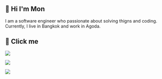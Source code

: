 
## 🚀 Hi I'm Mon
I am a software engineer who passionate about solving thigns and coding.
Currently, I live in Bangkok and work in Agoda.


## 🔗 Click me
[![](https://img.shields.io/badge/linkedin-0A66C2?style=for-the-badge&logo=linkedin&logoColor=white)](https://www.linkedin.com/)

[![](https://img.shields.io/badge/ieee-infocom%202022-orange?style=for-the-badge&logoColor=white)](https://ieeexplore.ieee.org/document/9163043)

[![](https://img.shields.io/badge/Resume-ppongkham-green?style=for-the-badge)](https://github.com/ppongkham/ppongkham/files/10145956/Resume_Phannawhat_Pongkham_Dec2022.pdf)

